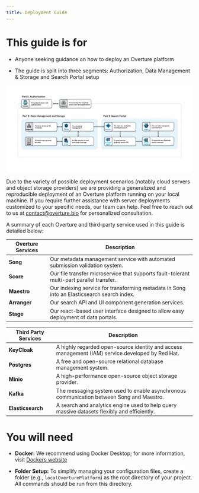 ```yaml
---
title: Deployment Guide
---
```


# This guide is for

- Anyone seeking guidance on how to deploy an Overture platform


- The guide is split into three segments: Authorization, Data Management & Storage and Search Portal setup

![Portal Overview](./assets/guideOverview.webp 'Guide Overview')

<Note title="Do you have a specific deployment scenario?">Due to the variety of possible deployment scenarios (notably cloud servers and object storage providers) we are providing a generalized and reproducible deployment of an Overture platform running on your local machine. If you require further assistance with server deployments customized to your specific needs, our team can help. Feel free to reach out to us at contact@overture.bio for personalized consultation.</Note>

A summary of each Overture and third-party service used in this guide is detailed below:

| Overture Services | Description                                                                                        |
| ----------------- | -------------------------------------------------------------------------------------------------- |
| **Song**          | Our metadata management service with automated submission validation system.                                   |
| **Score**         | Our file transfer microservice that supports fault-tolerant multi-part parallel transfer.               |
| **Maestro**       | Our indexing service for transforming metadata in Song into an Elasticsearch search index.        |
| **Arranger**      | Our search API and UI component generation services.                      |
| **Stage**         | Our react-based user interface designed to allow easy deployment of data portals. |

| Third Party Services | Description                                                                                                                               |
| -------------------- | ----------------------------------------------------------------------------------------------------------------------------------------- |
| **KeyCloak**             | A highly regarded open-source identity and access management (IAM) service developed by Red Hat.                        |
| **Postgres**             | A free and open-source relational database management system. |
| **Minio**                | A high-performance open-source object storage provider.                                                                                              |
| **Kafka**                | The messaging system used to enable asynchronous communication between Song and Maestro.                                       |                                     |
| **Elasticsearch**        | A search and analytics engine used to help query massive datasets flexibly and efficiently.                                              |

# You will need

- **Docker:** We recommend using Docker Desktop; for more information, visit [Dockers website](https://www.docker.com/products/docker-desktop/)


- **Folder Setup:** To simplify managing your configuration files, create a folder (e.g., `localOverturePlatform`) as the root directory of your project. All commands should be run from this directory.